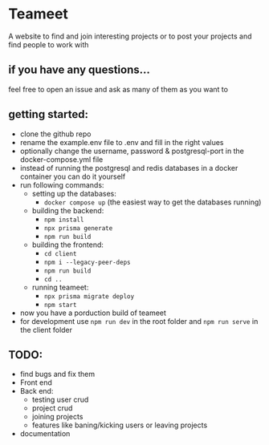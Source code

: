 # Teameet

A website to find and join interesting projects or to post your projects and find people to work with

## if you have any questions…
feel free to open an issue and ask as many of them as you want to

## getting started:
- clone the github repo
- rename the example.env file to .env and fill in the right values
- optionally change the username, password & postgresql-port in the docker-compose.yml file
- instead of running the postgresql and redis databases in a docker container you can do it yourself
- run following commands:
    - setting up the databases:
        - `docker compose up` (the easiest way to get the databases running)
    - building the backend:
        - `npm install`
        - `npx prisma generate`
        - `npm run build`
    - building the frontend:
        - `cd client`
        - `npm i --legacy-peer-deps`
        - `npm run build`
        - `cd ..`
    - running teameet:
        - `npx prisma migrate deploy`
        - `npm start`
- now you have a porduction build of teameet
- for development use `npm run dev` in the root folder and `npm run serve` in the client folder

## TODO:
- find bugs and fix them
- Front end
- Back end:
    - testing user crud
    - project crud
    - joining projects
    - features like baning/kicking users or leaving projects
- documentation
